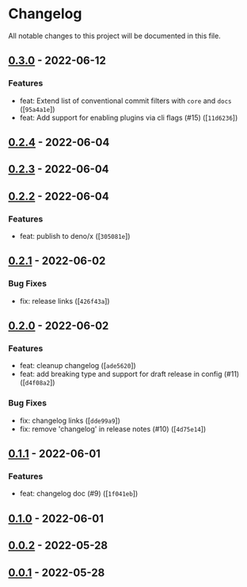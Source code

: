 # Changelog

All notable changes to this project will be documented in this file.

## [0.3.0] - 2022-06-12

### Features

- feat: Extend list of conventional commit filters with `core` and `docs` ([`95a4a1e`])
- feat: Add support for enabling plugins via cli flags (#15) ([`11d6236`])

## [0.2.4] - 2022-06-04

## [0.2.3] - 2022-06-04

## [0.2.2] - 2022-06-04

### Features

- feat: publish to deno/x ([`305081e`])

## [0.2.1] - 2022-06-02

### Bug Fixes

- fix: release links ([`426f43a`])

## [0.2.0] - 2022-06-02

### Features

- feat: cleanup changelog ([`ade5620`])
- feat: add breaking type and support for draft release in config (#11) ([`d4f08a2`])

### Bug Fixes

- fix: changelog links ([`dde99a9`])
- fix: remove 'changelog' in release notes (#10) ([`4d75e14`])

## [0.1.1] - 2022-06-01

### Features

- feat: changelog doc (#9) ([`1f041eb`])

## [0.1.0] - 2022-06-01

## [0.0.2] - 2022-05-28

## [0.0.1] - 2022-05-28

[0.3.0]: https://github.com/sylc/release_up/compare/0.3.0
[95a4a1e]: https://github.com/sylc/release_up/commit/95a4a1e900b75e6b39126edbf7e898487300cef8
[11d6236]: https://github.com/sylc/release_up/commit/11d62362e72318cf79033530d277fab2cad9e816
[0.2.4]: https://github.com/sylc/release_up/compare/0.2.4
[0.2.3]: https://github.com/sylc/release_up/compare/0.2.3
[0.2.2]: https://github.com/sylc/release_up/compare/0.2.2
[305081e]: https://github.com/sylc/release_up/commit/305081ed2c3603fb0d9e1c9598511ff69e4ae34e
[0.2.1]: https://github.com/sylc/release_up/compare/0.2.1
[426f43a]: https://github.com/sylc/release_up/commit/426f43adda6c487cf7d82b7c427dbc9ab7ed764a
[0.2.0]: https://github.com/sylc/release_up/compare/0.2.0
[ade5620]: https://github.com/sylc/release_up/commit/ade562078141be72d2caf7522778749b8bb82746
[d4f08a2]: https://github.com/sylc/release_up/commit/d4f08a260c42f70026501cd80b2644c377912f24
[dde99a9]: https://github.com/sylc/release_up/commit/dde99a99fc75b11e3efd59c162d65445132beb2e
[4d75e14]: https://github.com/sylc/release_up/commit/4d75e14bd718d8378d27fff51fb7b5ea48b786f9
[0.1.1]: https://github.com/sylc/release_up/compare/0.1.1
[1f041eb]: https://github.com/sylc/release_up/commit/1f041ebd2dd227913054d31eb30adfebee9ef570
[0.1.0]: https://github.com/sylc/release_up/compare/0.1.0
[0.0.2]: https://github.com/sylc/release_up/compare/0.0.2
[0.0.1]: https://github.com/sylc/release_up/compare/0.0.1
